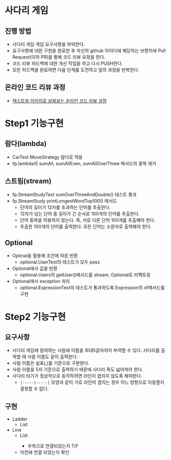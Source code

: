 # 사다리 게임
## 진행 방법
* 사다리 게임 게임 요구사항을 파악한다.
* 요구사항에 대한 구현을 완료한 후 자신의 github 아이디에 해당하는 브랜치에 Pull Request(이하 PR)를 통해 코드 리뷰 요청을 한다.
* 코드 리뷰 피드백에 대한 개선 작업을 하고 다시 PUSH한다.
* 모든 피드백을 완료하면 다음 단계를 도전하고 앞의 과정을 반복한다.

## 온라인 코드 리뷰 과정
* [텍스트와 이미지로 살펴보는 온라인 코드 리뷰 과정](https://github.com/nextstep-step/nextstep-docs/tree/master/codereview)

# Step1 기능구현
## 람다(lambda)
- CarTest MoveStrategy 람다로 적용
- fp.lambda의 sumAll, sumAllEven, sumAllOverThree 메서드의 중복 제거
## 스트림(stream)
- fp.StreamStudyTest sumOverThreeAndDouble() 테스트 통과
- fp.StreamStudy printLongestWordTop100() 메서드 
  - 단어의 길이가 12자를 초과하는 단어를 추출한다. 
  - 12자가 넘는 단어 중 길이가 긴 순서로 100개의 단어를 추출한다.
  - 단어 중복을 허용하지 않는다. 즉, 서로 다른 단어 100개를 추출해야 한다.
  - 추출한 100개의 단어를 출력한다. 모든 단어는 소문자로 출력해야 한다.
## Optional
- Optinal을 활용해 조건에 따른 반환
  - optional.UserTest의 테스트가 모두 pass
- Optional에서 값을 반환
  - optional.Users의 getUser()메서드를 stream, Optional로 리팩토링
- Optional에서 exception 처리
  - optional.ExpressionTest의 테스트가 통과하도록 Expression의 of메서드를 구현

# Step2 기능구현
## 요구사항
- 사다리 게임에 참여하는 사람에 이름을 최대5글자까지 부여할 수 있다. 사다리를 출력할 때 사람 이름도 같이 출력한다.
- 사람 이름은 쉼표(,)를 기준으로 구분한다.
- 사람 이름을 5자 기준으로 출력하기 때문에 사다리 폭도 넓어져야 한다.
- 사다리 타기가 정상적으로 동작하려면 라인이 겹치지 않도록 해야한다.
  - `|-----|-----|` 모양과 같이 가로 라인이 겹치는 경우 어느 방향으로 이동할지 결정할 수 없다.
## 구현
- Ladder
  - List<Line>
- Line
  - List<Boolean>
    - 우측으로 연결되었는지 T/F
  - 이전에 연결 되었는지 확인
